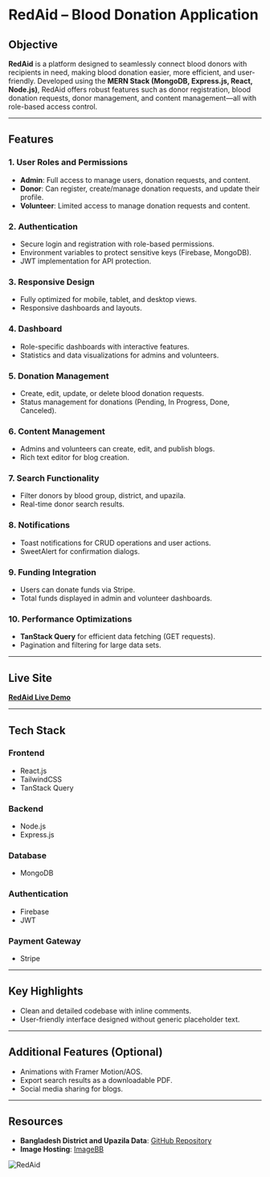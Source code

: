 # RedAid – Blood Donation Application  

## Objective  
**RedAid** is a platform designed to seamlessly connect blood donors with recipients in need, making blood donation easier, more efficient, and user-friendly. Developed using the **MERN Stack (MongoDB, Express.js, React, Node.js)**, RedAid offers robust features such as donor registration, blood donation requests, donor management, and content management—all with role-based access control.

---

## Features  

### 1. User Roles and Permissions  
- **Admin**: Full access to manage users, donation requests, and content.  
- **Donor**: Can register, create/manage donation requests, and update their profile.  
- **Volunteer**: Limited access to manage donation requests and content.  

### 2. Authentication  
- Secure login and registration with role-based permissions.  
- Environment variables to protect sensitive keys (Firebase, MongoDB).  
- JWT implementation for API protection.  

### 3. Responsive Design  
- Fully optimized for mobile, tablet, and desktop views.  
- Responsive dashboards and layouts.  

### 4. Dashboard  
- Role-specific dashboards with interactive features.  
- Statistics and data visualizations for admins and volunteers.  

### 5. Donation Management  
- Create, edit, update, or delete blood donation requests.  
- Status management for donations (Pending, In Progress, Done, Canceled).  

### 6. Content Management  
- Admins and volunteers can create, edit, and publish blogs.  
- Rich text editor for blog creation.  

### 7. Search Functionality  
- Filter donors by blood group, district, and upazila.  
- Real-time donor search results.  

### 8. Notifications  
- Toast notifications for CRUD operations and user actions.  
- SweetAlert for confirmation dialogs.  

### 9. Funding Integration  
- Users can donate funds via Stripe.  
- Total funds displayed in admin and volunteer dashboards.  

### 10. Performance Optimizations  
- **TanStack Query** for efficient data fetching (GET requests).  
- Pagination and filtering for large data sets.  

---

## Live Site  
[**RedAid Live Demo**](https://redaid-b0f4e.web.app/)  

---

## Tech Stack  

### **Frontend**  
- React.js  
- TailwindCSS  
- TanStack Query  

### **Backend**  
- Node.js  
- Express.js  

### **Database**  
- MongoDB  

### **Authentication**  
- Firebase  
- JWT  

### **Payment Gateway**  
- Stripe  

---

## Key Highlights  
- Clean and detailed codebase with inline comments.  
- User-friendly interface designed without generic placeholder text.  

---

## Additional Features (Optional)  
- Animations with Framer Motion/AOS.  
- Export search results as a downloadable PDF.  
- Social media sharing for blogs.  

---

## Resources  
- **Bangladesh District and Upazila Data**: [GitHub Repository](https://github.com)  
- **Image Hosting**: [ImageBB](https://imgbb.com)  

![RedAid](https://github.com/user-attachments/assets/22a84c2d-8ade-43a1-a059-4843606beb0e)
